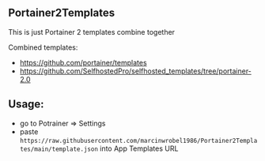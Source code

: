 ## Portainer2Templates
This is just Portainer 2 templates combine together

Combined templates:
- https://github.com/portainer/templates
- https://github.com/SelfhostedPro/selfhosted_templates/tree/portainer-2.0

## Usage:
- go to Potrainer => Settings
- paste `https://raw.githubusercontent.com/marcinwrobel1986/Portainer2Templates/main/template.json` into App Templates URL
